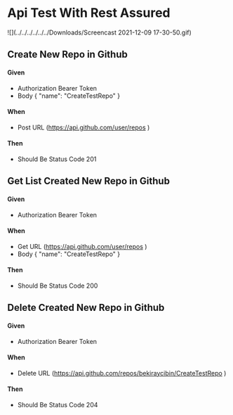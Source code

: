 # Api Test With Rest Assured

![](../../../../../../Downloads/Screencast 2021-12-09 17-30-50.gif)

## Create New Repo in Github

#### Given
- Authorization Bearer Token
- Body { "name": "CreateTestRepo" }
#### When

- Post URL (https://api.github.com/user/repos )
#### Then

- Should Be Status Code 201

## Get List Created New Repo in Github

#### Given
- Authorization Bearer Token
#### When

- Get URL (https://api.github.com/user/repos )
- Body { "name": "CreateTestRepo" }

#### Then

- Should Be Status Code 200

## Delete Created New Repo in Github

#### Given
- Authorization Bearer Token
#### When

- Delete URL (https://api.github.com/repos/bekiraycibin/CreateTestRepo )
#### Then

- Should Be Status Code 204
